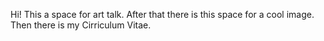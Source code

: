 Hi! This a space for art talk. 
After that there is this space for a cool image.
Then there is my Cirriculum Vitae.
